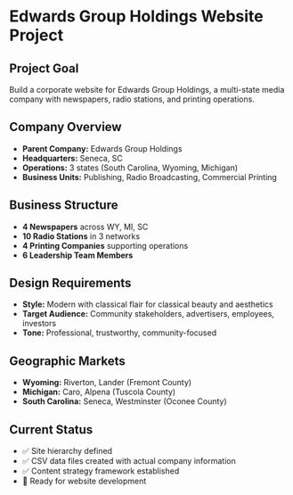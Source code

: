 # Edwards Group Holdings Website Project

## Project Goal
Build a corporate website for Edwards Group Holdings, a multi-state media company with newspapers, radio stations, and printing operations.

## Company Overview
- **Parent Company:** Edwards Group Holdings
- **Headquarters:** Seneca, SC
- **Operations:** 3 states (South Carolina, Wyoming, Michigan)
- **Business Units:** Publishing, Radio Broadcasting, Commercial Printing

## Business Structure
- **4 Newspapers** across WY, MI, SC
- **10 Radio Stations** in 3 networks
- **4 Printing Companies** supporting operations
- **6 Leadership Team Members**

## Design Requirements
- **Style:** Modern with classical flair for classical beauty and aesthetics
- **Target Audience:** Community stakeholders, advertisers, employees, investors
- **Tone:** Professional, trustworthy, community-focused

## Geographic Markets
- **Wyoming:** Riverton, Lander (Fremont County)
- **Michigan:** Caro, Alpena (Tuscola County)
- **South Carolina:** Seneca, Westminster (Oconee County)

## Current Status
- ✅ Site hierarchy defined
- ✅ CSV data files created with actual company information
- ✅ Content strategy framework established
- 🔄 Ready for website development